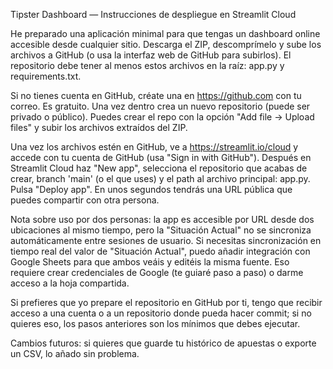 
Tipster Dashboard — Instrucciones de despliegue en Streamlit Cloud

He preparado una aplicación minimal para que tengas un dashboard online accesible desde cualquier sitio. Descarga el ZIP, descomprímelo y sube los archivos a GitHub (o usa la interfaz web de GitHub para subirlos). El repositorio debe tener al menos estos archivos en la raíz: app.py y requirements.txt.

Si no tienes cuenta en GitHub, créate una en https://github.com con tu correo. Es gratuito. Una vez dentro crea un nuevo repositorio (puede ser privado o público). Puedes crear el repo con la opción "Add file -> Upload files" y subir los archivos extraídos del ZIP.

Una vez los archivos estén en GitHub, ve a https://streamlit.io/cloud y accede con tu cuenta de GitHub (usa "Sign in with GitHub"). Después en Streamlit Cloud haz "New app", selecciona el repositorio que acabas de crear, branch 'main' (o el que uses) y el path al archivo principal: app.py. Pulsa "Deploy app". En unos segundos tendrás una URL pública que puedes compartir con otra persona.

Nota sobre uso por dos personas: la app es accesible por URL desde dos ubicaciones al mismo tiempo, pero la "Situación Actual" no se sincroniza automáticamente entre sesiones de usuario. Si necesitas sincronización en tiempo real del valor de "Situación Actual", puedo añadir integración con Google Sheets para que ambos veáis y editéis la misma fuente. Eso requiere crear credenciales de Google (te guiaré paso a paso) o darme acceso a la hoja compartida.

Si prefieres que yo prepare el repositorio en GitHub por ti, tengo que recibir acceso a una cuenta o a un repositorio donde pueda hacer commit; si no quieres eso, los pasos anteriores son los mínimos que debes ejecutar. 

Cambios futuros: si quieres que guarde tu histórico de apuestas o exporte un CSV, lo añado sin problema.